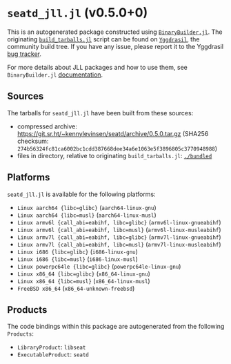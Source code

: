 # `seatd_jll.jl` (v0.5.0+0)

This is an autogenerated package constructed using [`BinaryBuilder.jl`](https://github.com/JuliaPackaging/BinaryBuilder.jl). The originating [`build_tarballs.jl`](https://github.com/JuliaPackaging/Yggdrasil/blob/0d94352232e0441f74d517907953c19c990e0869/S/seatd/build_tarballs.jl) script can be found on [`Yggdrasil`](https://github.com/JuliaPackaging/Yggdrasil/), the community build tree.  If you have any issue, please report it to the Yggdrasil [bug tracker](https://github.com/JuliaPackaging/Yggdrasil/issues).

For more details about JLL packages and how to use them, see `BinaryBuilder.jl` [documentation](https://juliapackaging.github.io/BinaryBuilder.jl/dev/jll/).

## Sources

The tarballs for `seatd_jll.jl` have been built from these sources:

* compressed archive: https://git.sr.ht/~kennylevinsen/seatd/archive/0.5.0.tar.gz (SHA256 checksum: `274b56324fc81ca6002bc1cdd387668dee34a6e1063e5f3896805c3770948988`)
* files in directory, relative to originating `build_tarballs.jl`: [`./bundled`](https://github.com/JuliaPackaging/Yggdrasil/tree/0d94352232e0441f74d517907953c19c990e0869/S/seatd/bundled)

## Platforms

`seatd_jll.jl` is available for the following platforms:

* `Linux aarch64 {libc=glibc}` (`aarch64-linux-gnu`)
* `Linux aarch64 {libc=musl}` (`aarch64-linux-musl`)
* `Linux armv6l {call_abi=eabihf, libc=glibc}` (`armv6l-linux-gnueabihf`)
* `Linux armv6l {call_abi=eabihf, libc=musl}` (`armv6l-linux-musleabihf`)
* `Linux armv7l {call_abi=eabihf, libc=glibc}` (`armv7l-linux-gnueabihf`)
* `Linux armv7l {call_abi=eabihf, libc=musl}` (`armv7l-linux-musleabihf`)
* `Linux i686 {libc=glibc}` (`i686-linux-gnu`)
* `Linux i686 {libc=musl}` (`i686-linux-musl`)
* `Linux powerpc64le {libc=glibc}` (`powerpc64le-linux-gnu`)
* `Linux x86_64 {libc=glibc}` (`x86_64-linux-gnu`)
* `Linux x86_64 {libc=musl}` (`x86_64-linux-musl`)
* `FreeBSD x86_64` (`x86_64-unknown-freebsd`)

## Products

The code bindings within this package are autogenerated from the following `Products`:

* `LibraryProduct`: `libseat`
* `ExecutableProduct`: `seatd`
